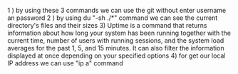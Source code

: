 1 ) by using these 3 commands we can use the git without enter username an password
2 ) by using du "-sh ./*" command we can see  the current directory's files and their sizes
3) Uptime is a command that returns information about how long your system has been running together with the current time, number of users with running sessions, and the system load averages for the past
1, 5, and 15 minutes.
It can also filter the information displayed at once depending on your specified options
4) for get our local IP address we can use "ip a" command
